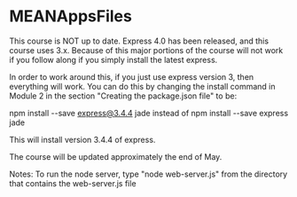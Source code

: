MEANAppsFiles
=============
This course is NOT up to date. Express 4.0 has been released, and this course uses 3.x. Because of this major portions of the course will not work if you follow along if you simply install the latest express. 

In order to work around this, if you just use express version 3, then everything will work. You can do this by changing the install command in Module 2 in the section "Creating the package.json file" to be:

npm install --save express@3.4.4 jade
instead of
npm install --save express jade

This will install version 3.4.4 of express.

The course will be updated approximately the end of May.

Notes:
To run the node server, type "node web-server.js" from the directory that contains the web-server.js file